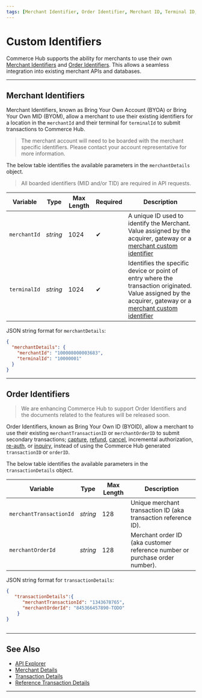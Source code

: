 ```yaml
---
tags: [Merchant Identifier, Order Identifier, Merchant ID, Terminal ID, Transaction ID, Order ID, Custom Identifiers]
---
```


# Custom Identifiers

Commerce Hub supports the ability for merchants to use their own [Merchant Identifiers](#merchant-identifiers) and [Order Identifiers](#order-identifiers). This allows a seamless integration into existing merchant APIs and databases.

---

## Merchant Identifiers

Merchant Identifiers, known as Bring Your Own Account (BYOA) or Bring Your Own MID (BYOM), allow a merchant to use their existing identifiers for a location in the `merchantId` and their terminal for `terminalId` to submit transactions to Commerce Hub.

<!-- theme: info -->
> The merchant account will need to be boarded with the merchant specific identifiers. Please contact your account representative for more information.

<!--
type: tab
titles: merchantDetails, JSON Example
-->

The below table identifies the available parameters in the `merchantDetails` object.

<!-- theme: warning -->
> All boarded identifiers (MID and/or TID) are required in API requests.

| Variable | Type | Max Length | Required | Description |
| -------- | -- |------------| ------- | ---- |
| `merchantId` | *string* | 1024 | &#10004; | A unique ID used to identify the Merchant. Value assigned by the acquirer, gateway or a [merchant custom identifier](?path=docs/Resources/Guides/BYOID.md) |
| `terminalId` | *string* | 1024 | &#10004; | Identifies the specific device or point of entry where the transaction originated. Value assigned by the acquirer, gateway or a [merchant custom identifier](?path=docs/Resources/Guides/BYOID.md)|

<!--
type: tab
-->

JSON string format for `merchantDetails`:

```json
{
  "merchantDetails": {
    "merchantId": "100008000003683",
    "terminalId": "10000001"
  }
}
```
<!--type: tab-end -->

---

## Order Identifiers

<!-- theme: danger -->
> We are enhancing Commerce Hub to support Order Identifiers and the documents related to the features will be released soon.

Order Identifiers, known as Bring Your Own ID (BYOID), allow a merchant to use their existing `merchantTransactionID` or `merchantOrderID` to submit secondary transactions; [capture](?path=docs/Resources/API-Documents/Payments/Capture.md), [refund](?path=docs/Resources/API-Documents/Payments/Refund.md), [cancel](?path=docs/Resources/API-Documents/Payments/Cancel.md), incremental authorization, [re-auth](docs/?path=docs/Resources/Guides/Authorizations/Re-Auth.md), or [inquiry](?path=docs/Resources/API-Documents/Payments/Inquiry.md), instead of using the Commerce Hub generated `transactionID` or `orderID`.

<!-- 
type: tab
titles: transactionDetails, JSON Example
-->

The below table identifies the available parameters in the `transactionDetails` object.

| Variable | Type| Max Length | Description|
|---------|-----------|----------------|---------|
| `merchantTransactionId` | *string* | 128 | Unique merchant transaction ID (aka transaction reference ID). |
| `merchantOrderId` | *string* | 128 | Merchant order ID (aka customer reference number or purchase order number). |

<!--
type: tab
-->

JSON string format for `transactionDetails`:

```json
{
   "transactionDetails":{ 
      "merchantTransactionId": "1343678765",
      "merchantOrderId": "845366457890-TODO"
    }
}
      
```

<!--type: tab-end -->

---

## See Also

- [API Explorer](../api/?type=post&path=/payments/v1/charges)
- [Merchant Details](?path=docs/Resources/Master-Data/Merchant-Details.md)
- [Transaction Details](?path=docs/Resources/Master-Data/Transaction-Details.md)
- [Reference Transaction Details](?path=docs/Resources/Master-Data/Reference-Transaction-Details.md)

---
